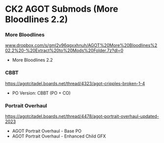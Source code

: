 # CK2 AGOT Submods (More Bloodlines 2.2)
### More Bloodlines
www.dropbox.com/s/gml2v96qgxxhnuh/AGOT%20More%20Bloodlines%202.2%20-%20Extract%20to%20Mods%20Folder.7z?dl=0
* More Bloodlines 2.2
### CBBT
https://agotcitadel.boards.net/thread/4323/agot-cripples-broken-1-4
* PO Version: CBBT (PO + CO)
### Portrait Overhaul
https://agotcitadel.boards.net/thread/4478/agot-portrait-overhaul-updated-2023
* AGOT Portrait Overhaul - Base PO
* AGOT Portrait Overhaul - Enhanced Child GFX
### 
